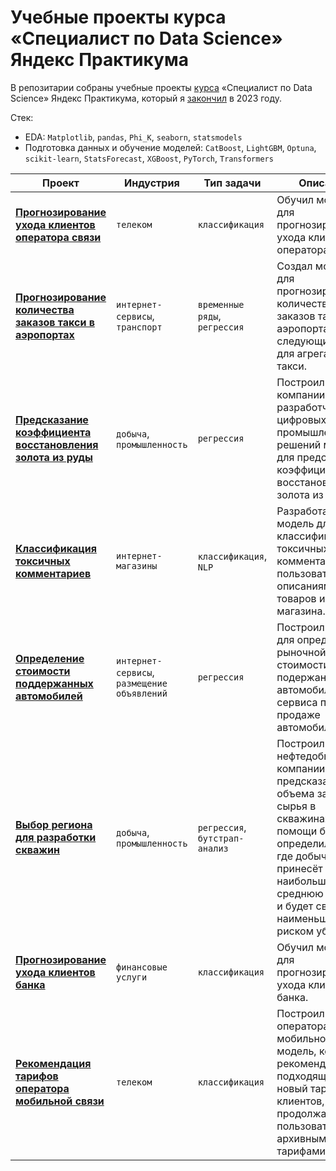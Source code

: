 # Учебные проекты курса «Специалист по Data Science» Яндекс Практикума

В репозитарии собраны учебные проекты [курса](https://practicum.yandex.ru/data-scientist/) «Специалист по Data Science» Яндекс Практикума, который я [закончил](https://github.com/kirill-rubashevskiy/practicum-ds/blob/main/diploma_rus.pdf) в 2023 году.

Стек:

- EDA: `Matplotlib`, `pandas`, `Phi_K`, `seaborn`,  `statsmodels`
- Подготовка данных и обучение моделей: `CatBoost`,  `LightGBM`, `Optuna`, `scikit-learn`, `StatsForecast`, `XGBoost`, `PyTorch`, `Transformers`

| Проект                                                                                                                                                                         | Индустрия                                  | Тип задачи                     | Описание                                                                                                                                                                                                                        |
|--------------------------------------------------------------------------------------------------------------------------------------------------------------------------------|--------------------------------------------|--------------------------------|---------------------------------------------------------------------------------------------------------------------------------------------------------------------------------------------------------------------------------|
| [**Прогнозирование ухода клиентов оператора связи**](https://github.com/kirill-rubashevskiy/practicum-ds/tree/main/telecom-churn-prediction)                   |`телеком`                                   | `классификация`                | Обучил модель для прогнозирования ухода клиентов оператора связи.                                                                                                                                                               |
| [**Прогнозирование количества заказов такси в аэропортах**](https://github.com/kirill-rubashevskiy/practicum-ds/tree/main/airport-taxi-demand-prediction)      |`интернет-сервисы`, `транспорт`             | `временные ряды`, `регрессия`  | Создал модель для прогнозирования количества заказов такси в аэропортах на следующий час для агрегатора такси.                                                                                                                  |
| [**Предсказание коэффициента восстановления золота из руды**](https://github.com/kirill-rubashevskiy/practicum-ds/tree/main/gold-recovery-from-ore-prediction) |`добыча`, `промышленность`                  | `регрессия`                    | Построил для компании-разработчика цифровых промышленных решений модель для предсказания коэффициента восстановления золота из руды.                                                                                            |
| [**Классификация токсичных комментариев**](https://github.com/kirill-rubashevskiy/practicum-ds/tree/main/toxic-comment-classification)                         |`интернет-магазины`                         | `классификация`, `NLP`         | Разработал модель для классификации токсичных комментариев пользователей к описаниям товаров интернет-магазина.                                                                                                                 |
| [**Определение стоимости поддержанных автомобилей**](https://github.com/kirill-rubashevskiy/practicum-ds/tree/main/used-cars-price-prediction)                 |`интернет-сервисы`, `размещение объявлений` | `регрессия`                    | Построил модель для определения рыночной стоимости подержанных автомобилей для сервиса по продаже автомобилей.                                                                                                                  |
| [**Выбор региона для разработки скважин**](https://github.com/kirill-rubashevskiy/practicum-ds/tree/main/oil-wells-performance-forecast)                       |`добыча`, `промышленность`                  | `регрессия`, `бутстрап-анализ` | Построил для нефтедобывающей компании модель предсказания объема запасов сырья в скважинах и при помощи бутстрапа определил регион, где добыча принесёт наибольшую среднюю прибыль и будет связана с наименьшим риском убытков. |
| [**Прогнозирование ухода клиентов банка**](https://github.com/kirill-rubashevskiy/practicum-ds/tree/main/bank-churn-prediction)                                |`финансовые услуги`                         | `классификация`                | Обучил модель для прогнозирования ухода клиентов банка.                                                                                                                                                                         |
| [**Рекомендация тарифов оператора мобильной связи**](https://github.com/kirill-rubashevskiy/practicum-ds/tree/main/cell-phone-plan-recommendation)             |`телеком`                                   | `классификация`                | Построил для оператора мобильной связи модель, которая рекомендует подходящий новый тариф для клиентов, продолжающих пользоваться архивными тарифами.                                                                           |
